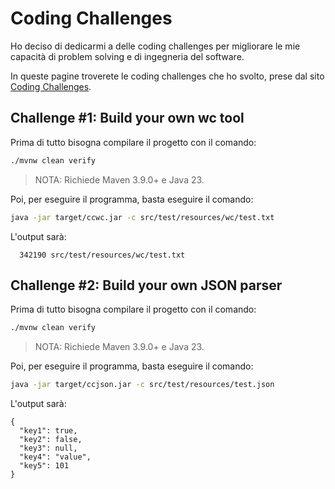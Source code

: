 # Coding Challenges

Ho deciso di dedicarmi a delle coding challenges per migliorare le mie capacità di problem solving e di ingegneria del software.

In queste pagine troverete le coding challenges che ho svolto, prese dal sito [Coding Challenges](https://codingchallenges.fyi).

## Challenge #1: Build your own wc tool

Prima di tutto bisogna compilare il progetto con il comando:

```bash
./mvnw clean verify
```

> NOTA: Richiede Maven 3.9.0+ e Java 23.

Poi, per eseguire il programma, basta eseguire il comando:

```bash
java -jar target/ccwc.jar -c src/test/resources/wc/test.txt
```

L'output sarà:

```
  342190 src/test/resources/wc/test.txt
```

## Challenge #2: Build your own JSON parser

Prima di tutto bisogna compilare il progetto con il comando:

```bash
./mvnw clean verify
```

> NOTA: Richiede Maven 3.9.0+ e Java 23.

Poi, per eseguire il programma, basta eseguire il comando:

```bash
java -jar target/ccjson.jar -c src/test/resources/test.json
```
L'output sarà:

```
{
  "key1": true,
  "key2": false,
  "key3": null,
  "key4": "value",
  "key5": 101
}
```
